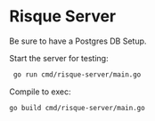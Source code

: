 # Risque Server

Be sure to have a Postgres DB Setup.

Start the server for testing:
```bash
 go run cmd/risque-server/main.go
```
 
Compile to exec:
```bash
go build cmd/risque-server/main.go
```
